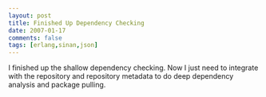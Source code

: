 ```yaml
---
layout: post
title: Finished Up Dependency Checking
date: 2007-01-17
comments: false
tags: [erlang,sinan,json]
---
```


I finished up the shallow dependency checking. Now I just need to
integrate with the repository and repository metadata to do deep
dependency analysis and package pulling.